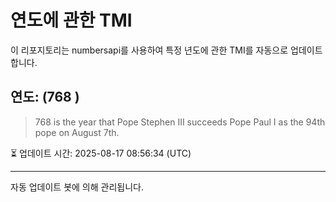 
# 연도에 관한 TMI

이 리포지토리는 numbersapi를 사용하여 특정 년도에 관한 TMI를 자동으로 업데이트합니다.

## 연도: (768 )
> 768 is the year that Pope Stephen III succeeds Pope Paul I as the 94th pope on August 7th.

⏳ 업데이트 시간: 2025-08-17 08:56:34 (UTC)

---
자동 업데이트 봇에 의해 관리됩니다.
